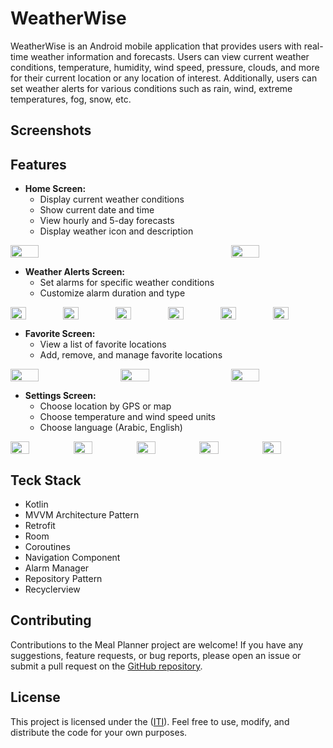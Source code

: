 # WeatherWise

WeatherWise is an Android mobile application that provides users with real-time weather information and forecasts. Users can view current weather conditions, temperature, humidity, wind speed, pressure, clouds, and more for their current location or any location of interest. Additionally, users can set weather alerts for various conditions such as rain, wind, extreme temperatures, fog, snow, etc.

## Screenshots


## Features

- **Home Screen:**
  - Display current weather conditions
  - Show current date and time
  - View hourly and 5-day forecasts
  - Display weather icon and description
<div style="display:flex; justify-content:space-between;">
    <img src="https://i.imgur.com/yrxeX5n.jpeg" width="30%">
    <img src="https://i.imgur.com/gNpDsKi.jpeg" width="30%">
</div>

- **Weather Alerts Screen:**
  - Set alarms for specific weather conditions
  - Customize alarm duration and type
 
<div style="display:flex; justify-content:space-between;">
    <img src="https://i.imgur.com/rkU7TxM.jpeg" width="30%">
    <img src="https://i.imgur.com/5lJCTw3.jpeg" width="30%">
    <img src="https://i.imgur.com/IPv0eJN.jpeg" width="30%">
    <img src="https://i.imgur.com/fqa6hlv.jpeg" width="30%">
    <img src="https://i.imgur.com/sqtNzeK.jpeg" width="30%">
    <img src="https://i.imgur.com/CWfabS4.jpeg" width="30%">

</div>

- **Favorite Screen:**
  - View a list of favorite locations
  - Add, remove, and manage favorite locations
    
<div style="display:flex; justify-content:space-between;">
    <img src="https://i.imgur.com/Ci8FFyR.jpeg" width="30%">
    <img src="https://i.imgur.com/mp8zGBc.jpeg" width="30%">
    <img src="https://i.imgur.com/HpOd9GD.jpeg" width="30%">
</div>
 
- **Settings Screen:**
  - Choose location by GPS or map
  - Choose temperature and wind speed units
  - Choose language (Arabic, English)
    
<div style="display:flex; justify-content:space-between;">
    <img src="https://i.imgur.com/eHYiUUf.jpeg" width="30%">
    <img src="https://i.imgur.com/kFIPxPb.jpeg" width="30%">
    <img src="https://i.imgur.com/Q6CkJzc.jpeg" width="30%">
    <img src="https://i.imgur.com/D2jqZ58.jpeg" width="30%">
    <img src="https://i.imgur.com/cwZKTcy.jpeg" width="30%">
</div>

## Teck Stack
- Kotlin
- MVVM Architecture Pattern
- Retrofit
- Room
- Coroutines
- Navigation Component
- Alarm Manager
- Repository Pattern
- Recyclerview

## Contributing

Contributions to the Meal Planner project are welcome! If you have any suggestions, feature requests, or bug reports, please open an issue or submit a pull request on the [GitHub repository](https://github.com/mohamedallam01/WeatherWise).
## License

This project is licensed under the ([ITI](https://iti.gov.eg/)). Feel free to use, modify, and distribute the code for your own purposes.

